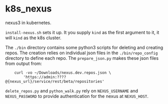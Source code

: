 k8s_nexus
=========

nexus3 in kubernetes.

`install-nexus.sh` sets it up. It you supply `kind` as the first argument to it, it will `kind` as the k8s cluster.

The `./bin` directory contains some python3 scripts for deleting and creating repos. The creation relies on individual json files in the `./bin/repo_config` directory to define each repo. The `prepare_json.py` makes these json files from output from:
```
	curl -vo ~/Downloads/nexus.dev.repos.json \
		'https://admin:????@{nexus_url}/service/rest/beta/repositories'
```
`delete_repos.py` and `python_walk.py` rely on `NEXUS_USERNAME` and `NEXUS_PASSWORD` to provide authentication for the nexus at `NEXUS_HOST`.
